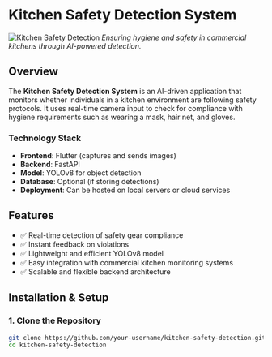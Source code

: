 # Kitchen Safety Detection System

![Kitchen Safety Detection]([https://via.placeholder.com/800x400](https://github.com/MustfainTariq/Kitchen-Safety-Detection-System/blob/main/Screenshots/1.png))  
*Ensuring hygiene and safety in commercial kitchens through AI-powered detection.*

## Overview
The **Kitchen Safety Detection System** is an AI-driven application that monitors whether individuals in a kitchen environment are following safety protocols. It uses real-time camera input to check for compliance with hygiene requirements such as wearing a mask, hair net, and gloves.

### Technology Stack
- **Frontend**: Flutter (captures and sends images)
- **Backend**: FastAPI
- **Model**: YOLOv8 for object detection
- **Database**: Optional (if storing detections)
- **Deployment**: Can be hosted on local servers or cloud services

## Features
- ✅ Real-time detection of safety gear compliance  
- ✅ Instant feedback on violations  
- ✅ Lightweight and efficient YOLOv8 model  
- ✅ Easy integration with commercial kitchen monitoring systems  
- ✅ Scalable and flexible backend architecture  

## Installation & Setup

### 1. Clone the Repository
```sh
git clone https://github.com/your-username/kitchen-safety-detection.git
cd kitchen-safety-detection
